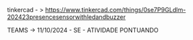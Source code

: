 tinkercad - > https://www.tinkercad.com/things/0se7P9GLdlm-202423presencesensorwithledandbuzzer

TEAMS -> 11/10/2024 - SE - ATIVIDADE PONTUANDO
